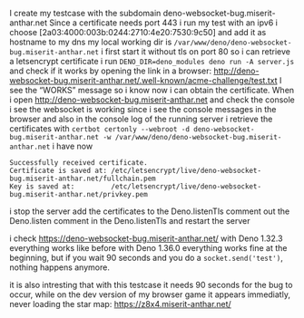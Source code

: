 I create my testcase with the subdomain deno-websocket-bug.miserit-anthar.net
Since a certificate needs port 443 i run my test with an ipv6
i choose [2a03:4000:003b:0244:2710:4e20:7530:9c50] and add it as hostname to my dns
my local working dir is `/var/www/deno/deno-websocket-bug.miserit-anthar.net`
i first start it without tls on port 80 so i can retrieve a letsencrypt certificate
i run `DENO_DIR=deno_modules deno run -A server.js`
and check if it works by opening the link in a browser:
http://deno-websocket-bug.miserit-anthar.net/.well-known/acme-challenge/test.txt
I see the “WORKS” message so i know now i can obtain the certificate.
When i open http://deno-websocket-bug.miserit-anthar.net and check the console i see the websocket is working since i see the console messages in the browser and also in the console log of the running server
i retrieve the certificates with
`certbot certonly --webroot -d deno-websocket-bug.miserit-anthar.net -w /var/www/deno/deno-websocket-bug.miserit-anthar.net`
i have now
```
Successfully received certificate.
Certificate is saved at: /etc/letsencrypt/live/deno-websocket-bug.miserit-anthar.net/fullchain.pem
Key is saved at:         /etc/letsencrypt/live/deno-websocket-bug.miserit-anthar.net/privkey.pem
```
i stop the server
add the certificates to the Deno.listenTls
comment out the Deno.listen
comment in the Deno.listenTls
and restart the server

i check https://deno-websocket-bug.miserit-anthar.net/
with Deno 1.32.3 everything works like before
with Deno 1.36.0 everything works fine at the beginning, but if you wait 90 seconds and you do a `socket.send('test')`, nothing happens anymore.

it is also intresting that with this testcase it needs 90 seconds for the bug to occur, while on the dev version of my browser game it appears immediatly, never loading the star map: https://z8x4.miserit-anthar.net/
